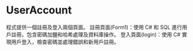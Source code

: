 # UserAccount

程式提供一個註冊及登入兩個頁面。
註冊頁面(Form1)：使用 C# 和 SQL 進行用戶註冊，包含密碼加鹽和哈希處理及資料庫操作。
登入頁面(login)：使用 C# 實現用戶登入，檢查密碼並處理錯誤和新用戶註冊。
